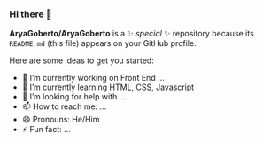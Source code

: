 ### Hi there 👋

**AryaGoberto/AryaGoberto** is a ✨ _special_ ✨ repository because its `README.md` (this file) appears on your GitHub profile.

Here are some ideas to get you started:

- 🔭 I’m currently working on Front End ...
- 🌱 I’m currently learning HTML, CSS, Javascript
- 🤔 I’m looking for help with ...
- 📫 How to reach me: ...
- 😄 Pronouns: He/Him
- ⚡ Fun fact: ...

